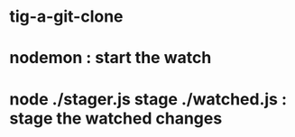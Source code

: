 # tig-a-git-clone

# nodemon : start the watch
# node ./stager.js stage ./watched.js : stage the watched changes